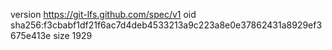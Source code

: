 version https://git-lfs.github.com/spec/v1
oid sha256:f3cbabf1df21f6ac7d4deb4533213a9c223a8e0e37862431a8929ef3675e413e
size 1929
